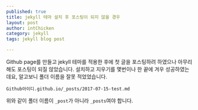 ```yaml
--- 
published: true
title: jekyll 테마 설치 후 포스팅이 되지 않을 경우
layout: post
author: intChicken
category: jekyll
tags: jekyll blog post

---
```


Github page를 만들고 jekyll 테마를 적용한 후에 첫 글을 포스팅하려 하였으나 아무리해도 포스팅이 되질 않았습니다.
설치하고 지우기를 몇번이나 한 끝에 겨우 성공하였는데요, 알고보니 폴더 이름을 잘못 적었었습니다.
```
Github아이디.github.io/_posts/2017-07-15-test.md
```
위와 같이 폴더 이름이 `_post`가 아니라 `_posts`여야 합니다.